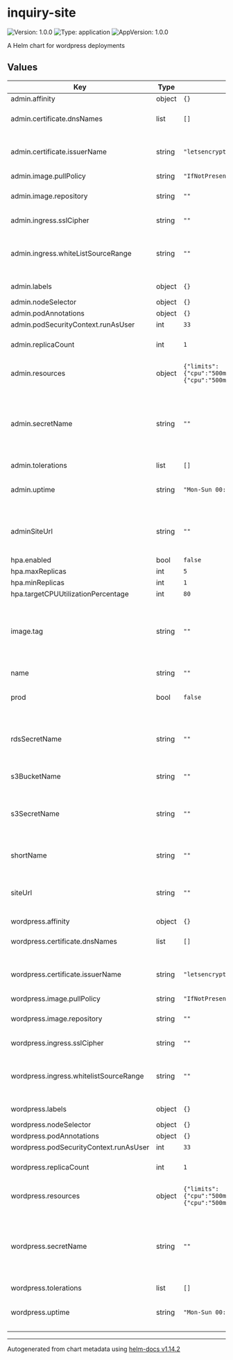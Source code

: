# inquiry-site

![Version: 1.0.0](https://img.shields.io/badge/Version-1.0.0-informational?style=flat-square) ![Type: application](https://img.shields.io/badge/Type-application-informational?style=flat-square) ![AppVersion: 1.0.0](https://img.shields.io/badge/AppVersion-1.0.0-informational?style=flat-square)

A Helm chart for wordpress deployments

## Values

| Key | Type | Default | Description |
|-----|------|---------|-------------|
| admin.affinity | object | `{}` |  |
| admin.certificate.dnsNames | list | `[]` | DNS names for certificate |
| admin.certificate.issuerName | string | `"letsencrypt-prod"` | cert manager certificate issuer |
| admin.image.pullPolicy | string | `"IfNotPresent"` |  |
| admin.image.repository | string | `""` | repository for the image |
| admin.ingress.sslCipher | string | `""` | Allowed ssl ciphers |
| admin.ingress.whiteListSourceRange | string | `""` | whitelisted CIDRS for ingress (no whitelist if unset) |
| admin.labels | object | `{}` | deployment labels |
| admin.nodeSelector | object | `{}` |  |
| admin.podAnnotations | object | `{}` |  |
| admin.podSecurityContext.runAsUser | int | `33` |  |
| admin.replicaCount | int | `1` | replica count for deployment |
| admin.resources | object | `{"limits":{"cpu":"500m","memory":"2G"},"requests":{"cpu":"500m","memory":"2G"}}` | pod resource spec |
| admin.secretName | string | `""` | name of secret containing tls certificate and key for cert manager |
| admin.tolerations | list | `[]` |  |
| admin.uptime | string | `"Mon-Sun 00:00-24:00 Europe/London"` | uptime annotation for deployment |
| adminSiteUrl | string | `""` | URL for admin interface (Wordpress admin) |
| hpa.enabled | bool | `false` |  |
| hpa.maxReplicas | int | `5` |  |
| hpa.minReplicas | int | `1` |  |
| hpa.targetCPUUtilizationPercentage | int | `80` |  |
| image.tag | string | `""` | image tag to use for all images (usually drone commit SHA) |
| name | string | `""` | name for the application |
| prod | bool | `false` | set `true` for production deployments |
| rdsSecretName | string | `""` | name of secret holding RDS creds in the kube namespace |
| s3BucketName | string | `""` | name of S3 bucket |
| s3SecretName | string | `""` | name of secret holding S3 creds in the kube namespace |
| shortName | string | `""` | short name for the application |
| siteUrl | string | `""` | URL for public section of site (main site) |
| wordpress.affinity | object | `{}` |  |
| wordpress.certificate.dnsNames | list | `[]` | DNS names for certificate |
| wordpress.certificate.issuerName | string | `"letsencrypt-prod"` | cert manager certificate issuer |
| wordpress.image.pullPolicy | string | `"IfNotPresent"` |  |
| wordpress.image.repository | string | `""` | repository for the image |
| wordpress.ingress.sslCipher | string | `""` | Allowed ssl ciphers |
| wordpress.ingress.whitelistSourceRange | string | `""` | whitelisted CIDRS for ingress (no whitelist if unset) |
| wordpress.labels | object | `{}` | deployment labels |
| wordpress.nodeSelector | object | `{}` |  |
| wordpress.podAnnotations | object | `{}` |  |
| wordpress.podSecurityContext.runAsUser | int | `33` |  |
| wordpress.replicaCount | int | `1` | replica count for deployment |
| wordpress.resources | object | `{"limits":{"cpu":"500m","memory":"2G"},"requests":{"cpu":"500m","memory":"2G"}}` | pod resource spec |
| wordpress.secretName | string | `""` | name of secret containing tls certificate and key for cert manager |
| wordpress.tolerations | list | `[]` |  |
| wordpress.uptime | string | `"Mon-Sun 00:00-24:00 Europe/London"` | uptime annotation for deployment |

----------------------------------------------
Autogenerated from chart metadata using [helm-docs v1.14.2](https://github.com/norwoodj/helm-docs/releases/v1.14.2)
